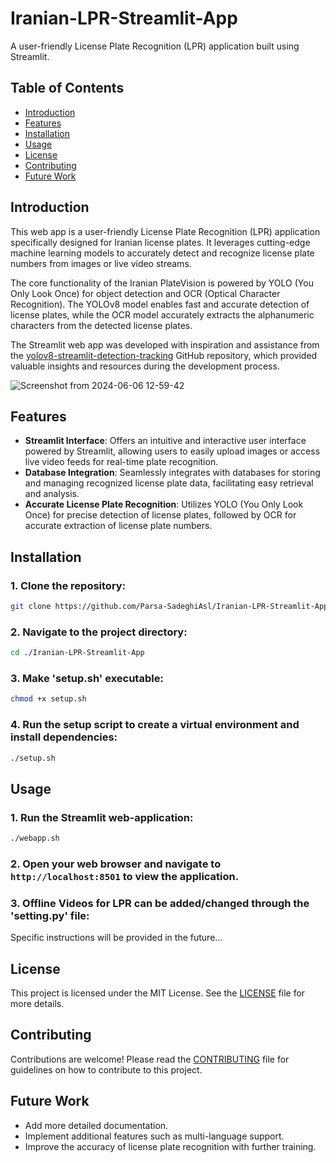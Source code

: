 # Iranian-LPR-Streamlit-App

A user-friendly License Plate Recognition (LPR) application built using Streamlit.

## Table of Contents

- [Introduction](#introduction)
- [Features](#features)
- [Installation](#installation)
- [Usage](#usage)
- [License](#license)
- [Contributing](#contributing)
- [Future Work](#future-work)

## Introduction
This web app is a user-friendly License Plate Recognition (LPR) application specifically designed for Iranian license plates. It leverages cutting-edge machine learning models to accurately detect and recognize license plate numbers from images or live video streams.

The core functionality of the Iranian PlateVision is powered by YOLO (You Only Look Once) for object detection and OCR (Optical Character Recognition). The YOLOv8 model enables fast and accurate detection of license plates, while the OCR model accurately extracts the alphanumeric characters from the detected license plates.

The Streamlit web app was developed with inspiration and assistance from the [yolov8-streamlit-detection-tracking](https://github.com/CodingMantras/yolov8-streamlit-detection-tracking) GitHub repository, which provided valuable insights and resources during the development process.

![Screenshot from 2024-06-06 12-59-42](https://github.com/Parsa-SadeghiAsl/Iranian-LPR-Streamlit-App/assets/101510809/45a2a2e3-7695-4f67-9019-272d1dcd2825)

## Features

- **Streamlit Interface**: Offers an intuitive and interactive user interface powered by Streamlit, allowing users to easily upload images or access live video feeds for real-time plate recognition.
- **Database Integration**: Seamlessly integrates with databases for storing and managing recognized license plate data, facilitating easy retrieval and analysis.
- **Accurate License Plate Recognition**: Utilizes YOLO (You Only Look Once) for precise detection of license plates, followed by OCR for accurate extraction of license plate numbers.

## Installation

### 1. Clone the repository:
   ```bash
   git clone https://github.com/Parsa-SadeghiAsl/Iranian-LPR-Streamlit-App.git
   ```
### 2. Navigate to the project directory:
   ```bash
   cd ./Iranian-LPR-Streamlit-App
   ```
### 3. Make 'setup.sh' executable:
   ```bash
   chmod +x setup.sh
   ```
### 4. Run the setup script to create a virtual environment and install dependencies:
   ```bash
   ./setup.sh
   ```

## Usage

### 1. Run the Streamlit web-application:
   ```bash
   ./webapp.sh
   ```
### 2. Open your web browser and navigate to `http://localhost:8501` to view the application.

### 3. Offline Videos for LPR can be added/changed through the 'setting.py' file:
   Specific instructions will be provided in the future...

## License

This project is licensed under the MIT License. See the [LICENSE](LICENSE) file for more details.

## Contributing

Contributions are welcome! Please read the [CONTRIBUTING](CONTRIBUTING.md) file for guidelines on how to contribute to this project.

## Future Work

- Add more detailed documentation.
- Implement additional features such as multi-language support.
- Improve the accuracy of license plate recognition with further training.
